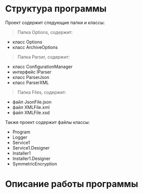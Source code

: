 # Структура программы

Проект содержит следующие папки и классы:
> Папка Options, содержит:
  - класс Options
  - класс ArchiveOptions
> Папка Parser, содержит:
  - класс ConfigurationManager
  - интерфейс IParser
  - класс ParserJson
  - класс ParserXML
> Папка Files, содержит:
  - файл JsonFile.json
  - файл XMLFile.xml
  - файл XMLFile.xsd

Также проект содержит файлы классы:
- Program
- Logger
- Service1
- Service1.Designer
- Installer1
- Installer1.Designer
- SymmetricEncryption

# Описание работы программы
